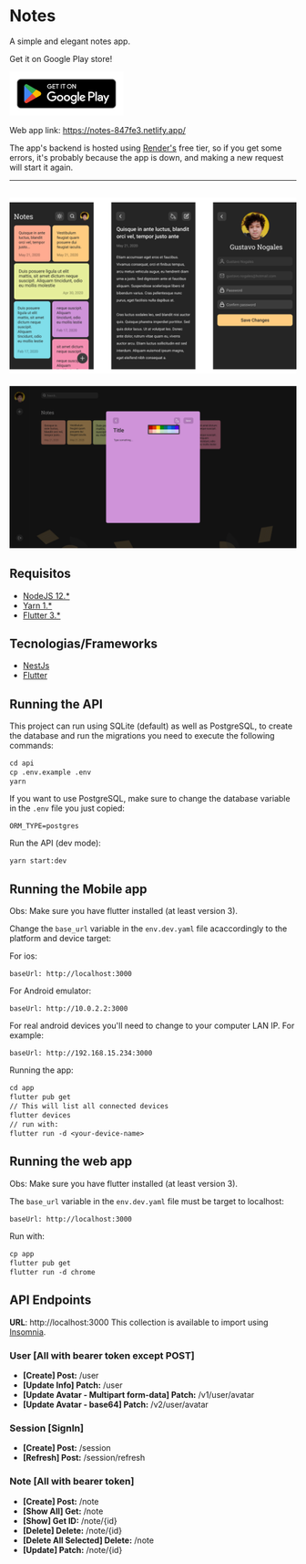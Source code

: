 # Notes

A simple and elegant notes app.
 
Get it on Google Play store!

<a href="https://play.google.com/store/apps/details?id=br.com.nogales.notes">
  <img src=".github/google-play-badge.png" alt="Get it on Google Play" width="200" />
</a>

Web app link: https://notes-847fe3.netlify.app/

The app's backend is hosted using [Render's](https://render.com/) free tier, so if you get some errors, it's probably because the app is down, and making a new request will start it again.

---
![Homepage app](.github/mobile_home.png)
---
![Homepage web](.github/web_home.png)

## Requisitos

- [NodeJS 12.*](https://nodejs.org/en/download/)
- [Yarn 1.*](https://yarnpkg.com/getting-started/install/)
- [Flutter 3.*](https://docs.flutter.dev/get-started/install)

## Tecnologias/Frameworks

- [NestJs](https://nestjs.com/)
- [Flutter](https://flutter.dev)

<!-- ## Padrões de projeto

- *Clean Architecture* -->

## Running the API

This project can run using SQLite (default) as well as PostgreSQL, to create the database and run the migrations you need to execute the following commands:
```
cd api
cp .env.example .env 
yarn
```
If you want to use PostgreSQL, make sure to change the database variable in the `.env` file you just copied: 
```
ORM_TYPE=postgres
```
Run the API (dev mode):

```shell script
yarn start:dev
```

## Running the Mobile app
Obs: Make sure you have flutter installed (at least version 3).

Change the `base_url` variable in the `env.dev.yaml` file acaccordingly to the platform and device target:

For ios:
```
baseUrl: http://localhost:3000 
```
For Android emulator:
```
baseUrl: http://10.0.2.2:3000 
```
For real android devices you'll need to change to your computer LAN IP. For example:
```
baseUrl: http://192.168.15.234:3000 
```

Running the app:

```
cd app
flutter pub get
// This will list all connected devices
flutter devices
// run with:
flutter run -d <your-device-name>
```

## Running the web app
Obs: Make sure you have flutter installed (at least version 3).

The `base_url` variable in the `env.dev.yaml` file must be target to localhost:
```
baseUrl: http://localhost:3000 
```
Run with:
```
cp app
flutter pub get
flutter run -d chrome
```
## API Endpoints

**URL**: http://localhost:3000
This collection is available to import using [Insomnia](https://insomnia.rest/download/).
### User [All with bearer token except POST]
- **[Create] Post:** /user
- **[Update Info] Patch:** /user
- **[Update Avatar - Multipart form-data] Patch:** /v1/user/avatar
- **[Update Avatar - base64] Patch:** /v2/user/avatar

### Session [SignIn]
- **[Create] Post:** /session
- **[Refresh] Post:** /session/refresh

### Note  [All with bearer token]
- **[Create] Post:** /note
- **[Show All] Get:** /note
- **[Show] Get ID:** /note/{id}
- **[Delete] Delete:** /note/{id}
- **[Delete All Selected] Delete:** /note
- **[Update] Patch:** /note/{id}

